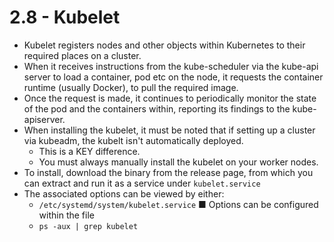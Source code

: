 # 2.8 - Kubelet

- Kubelet registers nodes and other objects within Kubernetes to their required
places on a cluster.
- When it receives instructions from the kube-scheduler via the kube-api server to
load a container, pod etc on the node, it requests the container runtime (usually
Docker), to pull the required image.
- Once the request is made, it continues to periodically monitor the state of the pod
and the containers within, reporting its findings to the kube-apiserver.
- When installing the kubelet, it must be noted that if setting up a cluster via
kubeadm, the kubelt isn't automatically deployed.
  - This is a KEY difference.
  - You must always manually install the kubelet on your worker nodes.
- To install, download the binary from the release page, from which you can extract
and run it as a service under `kubelet.service`
- The associated options can be viewed by either:
  - `/etc/systemd/system/kubelet.service`
■ Options can be configured within the file
  - `ps -aux | grep kubelet`
